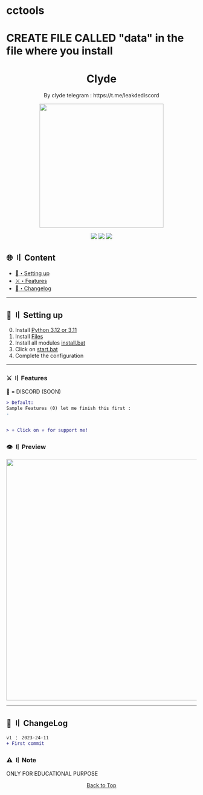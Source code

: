 # cctools
<a id="top"></a>

# CREATE FILE CALLED "data" in the file where you install

<h1 align="center">
  Clyde
</h1>
<p align="center">
  By clyde telegram : https://t.me/leakdediscord
 </p>
<p align="center"> 
  <kbd>
<img src="tg://resolve?domain=leakdediscord" width="328"></img>
  </kbd>
</p>

<p align="center">
<img src="https://img.shields.io/github/last-commit/clydedc/cctools?style=flat">
<img src="https://img.shields.io/github/stars/clydedc/cctools?color=brightgreen">
<img src="https://img.shields.io/github/forks/clydedc/cctools?color=brightgreen">
</p>


## <a id="content"></a>🌐 〢 Content

- [📁・Setting up](#setup)
- [⚔️・Features](#features)
- [📝・Changelog](#changelog)


<a id="setup"></a>

---

## <a id="setup"></a> 📁 〢 Setting up

0. Install [Python 3.12 or 3.11](https://www.python.org/ftp/python/3.12.0/python-3.12.0-amd64.exe)
1. Install [Files]()
2. Install all modules [install.bat]()
3. Click on [start.bat]()
4. Complete the configuration


<a id="features"></a>

---

### ⚔️ 〢 Features

🔮 = DISCORD (SOON)

```diff
> Default:
Sample Features (0) let me finish this first :
- 


> + Click on ⭐ for support me!
```


### <a id="preview"></a>👁️ 〢 Preview

<img title="" src="https://cdn.discordapp.com/attachments/1172675759186386944/1177582057573072896/image.png?ex=657307c0&is=656092c0&hm=94c086cd564dcc39ed0139db0bb4edf824b242aba07d549d56442a8f713099ac&" alt="" width="639">


<a id="todo"></a>


---

## <a id="changelog"></a>💭 〢 ChangeLog

```diff
v1 ⋮ 2023-24-11
+ First commit
```

<a id="note"></a>

### ⚠️ 〢 Note

ONLY FOR EDUCATIONAL PURPOSE 

<p align="center"><a href=#top>Back to Top</a></p>

